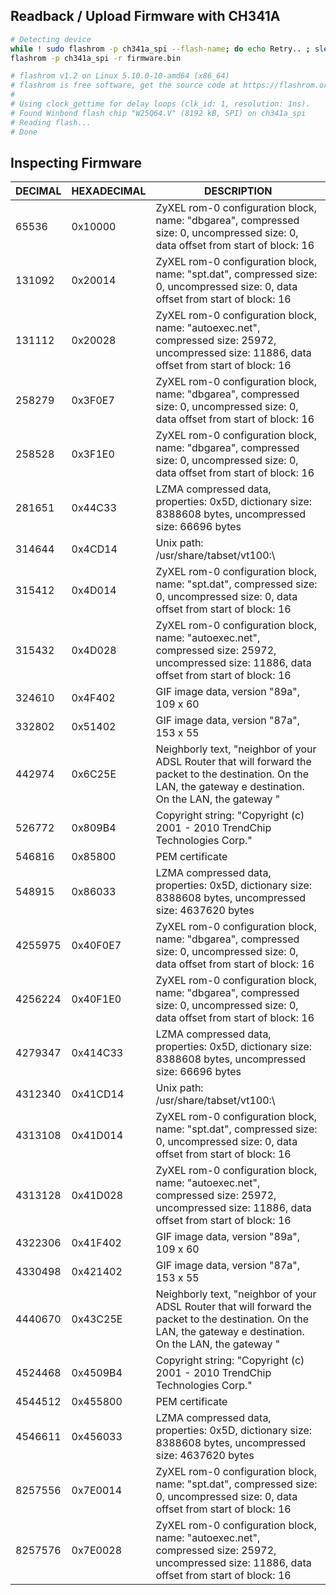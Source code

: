 
## Readback / Upload Firmware with CH341A

``` bash
# Detecting device
while ! sudo flashrom -p ch341a_spi --flash-name; do echo Retry.. ; sleep 3; done
flashrom -p ch341a_spi -r firmware.bin

# flashrom v1.2 on Linux 5.10.0-10-amd64 (x86_64)
# flashrom is free software, get the source code at https://flashrom.org
# 
# Using clock_gettime for delay loops (clk_id: 1, resolution: 1ns).
# Found Winbond flash chip "W25Q64.V" (8192 kB, SPI) on ch341a_spi
# Reading flash... 
# Done

```

## Inspecting Firmware

|DECIMAL|HEXADECIMAL|    DESCRIPTION |
|-------|-----------|----------------|
|65536  |  0x10000  |ZyXEL rom-0 configuration block, name: "dbgarea", compressed size: 0, uncompressed size: 0, data offset from start of block: 16 |
|131092 |  0x20014  |ZyXEL rom-0 configuration block, name: "spt.dat", compressed size: 0, uncompressed size: 0, data offset from start of block: 16 |
|131112 |  0x20028  |ZyXEL rom-0 configuration block, name: "autoexec.net", compressed size: 25972, uncompressed size: 11886, data offset from start of block: 16 |
|258279 |  0x3F0E7  |ZyXEL rom-0 configuration block, name: "dbgarea", compressed size: 0, uncompressed size: 0, data offset from start of block: 16 |
|258528 |  0x3F1E0  |ZyXEL rom-0 configuration block, name: "dbgarea", compressed size: 0, uncompressed size: 0, data offset from start of block: 16 |
|281651 |  0x44C33  |LZMA compressed data, properties: 0x5D, dictionary size: 8388608 bytes, uncompressed size: 66696 bytes |
|314644 |  0x4CD14  |Unix path: /usr/share/tabset/vt100:\ |
|315412 |  0x4D014  |ZyXEL rom-0 configuration block, name: "spt.dat", compressed size: 0, uncompressed size: 0, data offset from start of block: 16 |
|315432 |  0x4D028  |ZyXEL rom-0 configuration block, name: "autoexec.net", compressed size: 25972, uncompressed size: 11886, data offset from start of block: 16 |
|324610 |  0x4F402  |GIF image data, version "89a", 109 x 60 |
|332802 |  0x51402  |GIF image data, version "87a", 153 x 55 |
|442974 |  0x6C25E  |Neighborly text, "neighbor of your ADSL Router that will forward the packet to the destination. On the LAN, the gateway </font>e destination. On the LAN, the gateway </font>" |
|526772 |  0x809B4  |Copyright string: "Copyright (c) 2001 - 2010 TrendChip Technologies Corp." |
|546816 |  0x85800  |PEM certificate |
|548915 |  0x86033  |LZMA compressed data, properties: 0x5D, dictionary size: 8388608 bytes, uncompressed size: 4637620 bytes |
|4255975|  0x40F0E7 |ZyXEL rom-0 configuration block, name: "dbgarea", compressed size: 0, uncompressed size: 0, data offset from start of block: 16 |
|4256224|  0x40F1E0 |ZyXEL rom-0 configuration block, name: "dbgarea", compressed size: 0, uncompressed size: 0, data offset from start of block: 16 |
|4279347|  0x414C33 |LZMA compressed data, properties: 0x5D, dictionary size: 8388608 bytes, uncompressed size: 66696 bytes |
|4312340|  0x41CD14 |Unix path: /usr/share/tabset/vt100:\ |
|4313108|  0x41D014 |ZyXEL rom-0 configuration block, name: "spt.dat", compressed size: 0, uncompressed size: 0, data offset from start of block: 16 |
|4313128|  0x41D028 |ZyXEL rom-0 configuration block, name: "autoexec.net", compressed size: 25972, uncompressed size: 11886, data offset from start of block: 16 |
|4322306|  0x41F402 |GIF image data, version "89a", 109 x 60 |
|4330498|  0x421402 |GIF image data, version "87a", 153 x 55 |
|4440670|  0x43C25E |Neighborly text, "neighbor of your ADSL Router that will forward the packet to the destination. On the LAN, the gateway </font>e destination. On the LAN, the gateway </font>" |
|4524468|  0x4509B4 |Copyright string: "Copyright (c) 2001 - 2010 TrendChip Technologies Corp." |
|4544512|  0x455800 |PEM certificate |
|4546611|  0x456033 |LZMA compressed data, properties: 0x5D, dictionary size: 8388608 bytes, uncompressed size: 4637620 bytes |
|8257556|  0x7E0014 |ZyXEL rom-0 configuration block, name: "spt.dat", compressed size: 0, uncompressed size: 0, data offset from start of block: 16 |
|8257576|  0x7E0028 |ZyXEL rom-0 configuration block, name: "autoexec.net", compressed size: 25972, uncompressed size: 11886, data offset from start of block: 16 |